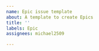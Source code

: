 ```yaml
---
name: Epic issue template
about: A template to create Epics
title: ''
labels: Epic
assignees: michael2509

---
```



